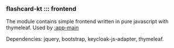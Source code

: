 ### flashcard-kt ::: frontend

The module contains simple frontend written in pure javascript with thymeleaf.
Used by [:app-main](../app-main)

Dependencies: jquery, bootstrap, keycloak-js-adapter, thymeleaf.
